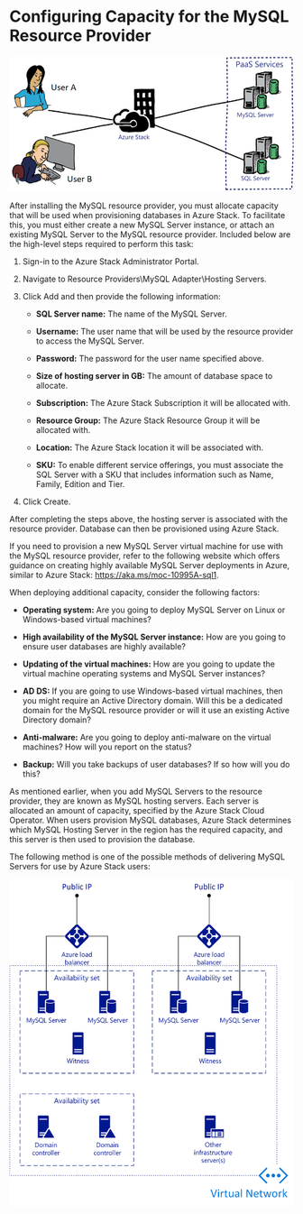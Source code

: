 # Configuring Capacity for the MySQL Resource Provider

![Configuring the SQL Server and MySQL Resource Providers](media/configuring-the-sql-server-and-mysql-resource-providers.png)

After installing the MySQL resource provider, you must allocate capacity that will be used when provisioning databases in Azure Stack. To facilitate this, you must either create a new MySQL Server instance, or attach an existing MySQL Server to the MySQL resource provider. Included below are the high-level steps required to perform this task:

1. Sign-in to the Azure Stack Administrator Portal.

2. Navigate to Resource Providers\MySQL Adapter\Hosting Servers.

3. Click Add and then provide the following information:

    - **SQL Server name:** The name of the MySQL Server.

    - **Username:** The user name that will be used by the resource provider to access the MySQL Server.

    - **Password:** The password for the user name specified above.

    - **Size of hosting server in GB:** The amount of database space to allocate.

    - **Subscription:** The Azure Stack Subscription it will be allocated with.

    - **Resource Group:** The Azure Stack Resource Group it will be allocated with.

    - **Location:** The Azure Stack location it will be associated with.

    - **SKU:** To enable different service offerings, you must associate the SQL Server with a SKU that includes information such as Name, Family, Edition and Tier.

4. Click Create.

After completing the steps above, the hosting server is associated with the resource provider. Database can then be provisioned using Azure Stack.

If you need to provision a new MySQL Server virtual machine for use with the MySQL resource provider, refer to the following website which offers guidance on creating highly available MySQL Server deployments in Azure, similar to Azure Stack: <https://aka.ms/moc-10995A-sql1>.

When deploying additional capacity, consider the following factors:

- **Operating system:** Are you going to deploy MySQL Server on Linux or Windows-based virtual machines?

- **High availability of the MySQL Server instance:** How are you going to ensure user databases are highly available?

- **Updating of the virtual machines:** How are you going to update the virtual machine operating systems and MySQL Server instances?

- **AD DS:** If you are going to use Windows-based virtual machines, then you might require an Active Directory domain. Will this be a dedicated domain for the MySQL resource provider or will it use an existing Active Directory domain?

- **Anti-malware:** Are you going to deploy anti-malware on the virtual machines? How will you report on the status?

- **Backup:** Will you take backups of user databases? If so how will you do this?

As mentioned earlier, when you add MySQL Servers to the resource provider, they are known as MySQL hosting servers. Each server is allocated an amount of capacity, specified by the Azure Stack Cloud Operator. When users provision MySQL databases, Azure Stack determines which MySQL Hosting Server in the region has the required capacity, and this server is then used to provision the database.

The following method is one of the possible methods of delivering MySQL Servers for use by Azure Stack users:

![Configuring the SQL Server and MySQL Resource Providers](media/configuring-capacity-for-the-mysql-resource-provider.png)